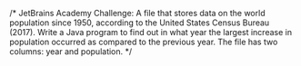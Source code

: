 /*
JetBrains Academy Challenge:
A file that stores data on the world population since 1950, according to the United States Census Bureau (2017).
Write a Java program to find out in what year the largest increase in population occurred as compared to the previous year.
The file has two columns: year and population.
 */
